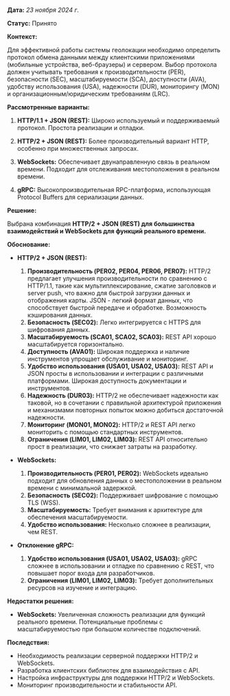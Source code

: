 **Дата:** *23 ноября 2024 г*.

**Статус:** Принято

**Контекст:**

Для эффективной работы системы геолокации необходимо определить протокол обмена данными между клиентскими приложениями (мобильные устройства, веб-браузеры) и сервером. Выбор протокола должен учитывать требования к производительности (PER), безопасности (SEC), масштабируемости (SCA), доступности (AVA), удобству использования (USA), надежности (DUR), мониторингу (MON) и организационным/юридическим требованиям (LRC).

**Рассмотренные варианты:**

1. **HTTP/1.1 + JSON (REST):** Широко используемый и поддерживаемый протокол. Простота реализации и отладки.

2. **HTTP/2 + JSON (REST):** Более производительный вариант HTTP, особенно при множественных запросах.

3. **WebSockets:**  Обеспечивает двунаправленную связь в реальном времени. Подходит для отслеживания местоположения в реальном времени.

4. **gRPC:** Высокопроизводительная RPC-платформа, использующая Protocol Buffers для сериализации данных.

**Решение:**

Выбрана комбинация **HTTP/2 + JSON (REST) для большинства взаимодействий и WebSockets для функций реального времени.**

**Обоснование:**

*   **HTTP/2 + JSON (REST):**

    1. **Производительность (PER02, PER04, PER06, PER07):** HTTP/2 предлагает улучшения производительности по сравнению с HTTP/1.1, такие как мультиплексирование, сжатие заголовков и server push, что важно для быстрой загрузки данных и отображения карты. JSON - легкий формат данных, что способствует быстрой передаче и обработке. Возможность кэширования данных.
    2. **Безопасность (SEC02):**  Легко интегрируется с HTTPS для шифрования данных.
    3. **Масштабируемость (SCA01, SCA02, SCA03):** REST API хорошо масштабируется горизонтально.
    4. **Доступность (AVA01):** Широкая поддержка и наличие инструментов упрощает обслуживание и мониторинг.
    5. **Удобство использования (USA01, USA02, USA03):**  REST API и JSON просты в использовании и интеграции с различными платформами. Широкая доступность документации и инструментов.
    6. **Надежность (DUR03):** HTTP/2 не обеспечивает  надежности как таковой, но в сочетании с правильной архитектурой приложения и механизмами повторных попыток можно добиться достаточной надежности.
    7. **Мониторинг (MON01, MON02):**  HTTP/2 и REST API легко мониторить с помощью стандартных инструментов.
    8. **Ограничения (LIM01, LIM02, LIM03):**  REST API  относительно прост в реализации, что снижает затраты на разработку.

*   **WebSockets:**

    1. **Производительность (PER01, PER02):** WebSockets идеально подходит для обновления данных о местоположении в реальном времени с минимальной задержкой.
    2. **Безопасность (SEC02):**  Поддерживает шифрование с помощью TLS (WSS).
    3. **Масштабируемость:**  Требует  внимания к архитектуре для обеспечения масштабируемости.
    4. **Удобство использования:** Несколько сложнее в реализации, чем REST.

*   **Отклонение gRPC:**

    1. **Удобство использования (USA01, USA02, USA03):**  gRPC сложнее в использовании и отладке по сравнению с REST, что повышает порог входа для разработчиков.
    2. **Ограничения (LIM01, LIM02, LIM03):** Требует дополнительных ресурсов на изучение и интеграцию.

**Недостатки решения:**

*   **WebSockets:** Увеличенная сложность реализации для функций реального времени. Потенциальные проблемы с масштабируемостью при большом количестве подключений.

**Последствия:**

*   Необходимость реализации серверной поддержки HTTP/2 и WebSockets.
*   Разработка клиентских библиотек для взаимодействия с API.
*   Настройка инфраструктуры для поддержки HTTP/2 и WebSockets.
*   Мониторинг производительности и стабильности API.